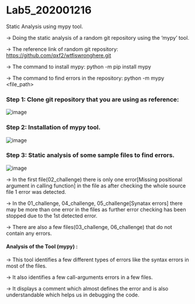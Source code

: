 # Lab5_202001216
Static Analysis using mypy tool.

-> Doing the static analysis of a random git repository using the ‘mypy’ tool. 

-> The reference link of random git repository:
 https://github.com/qxf2/wtfiswronghere.git

-> The command to install mypy: python -m pip install mypy 

-> The command to find errors in the repository: python -m mypy <file_path>


### Step 1: Clone git repository that you are using as reference:
![image](https://user-images.githubusercontent.com/108628176/225574906-453a6334-70da-4ad4-b7a7-e9a7f46f21e2.png)

### Step 2: Installation of mypy tool.
![image](https://user-images.githubusercontent.com/108628176/225575258-2de67347-92f9-45d6-94b9-748923825ac7.png)

### Step 3: Static analysis of some sample files to find errors.
![image](https://user-images.githubusercontent.com/108628176/225575111-eb813bcb-01e6-4b07-b0c5-9f00fccbdc13.png)



-> In the first file(02_challenge) there is only one error[Missing positional argument in calling function] in the file as after checking the whole source file 1 error was detected.

-> In the 01_challenge, 04_challenge, 05_challenge[Synatax errors] there may be more than one error in the files as further error checking has been stopped due to the 1st detected error.

-> There are also a few files(03_challenge, 06_challenge) that do not contain any errors. 


#### Analysis of the Tool (mypy) : 
-> This tool identifies a few different types of errors like the syntax errors in most of the files.

-> It also identifies a few call-arguments errors in a few files.

-> It displays a comment which almost defines the error and is also understandable which helps us in debugging the code.
